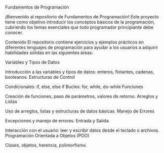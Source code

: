 Fundamentos de Programación

¡Bienvenido al repositorio de Fundamentos de Programación! Este proyecto tiene como objetivo introducir los conceptos básicos de la programación, cubriendo los temas esenciales que todo programador principiante debe conocer.

Contenido
El repositorio contiene ejercicios y ejemplos prácticos en diferentes lenguajes de programación para ayudar a los usuarios a adquirir habilidades sólidas en las siguientes áreas:

Variables y Tipos de Datos

Introducción a las variables y tipos de datos: enteros, flotantes, cadenas, booleanos.
Estructuras de Control

Condicionales: if, else, else if
Bucles: for, while, do-while
Funciones

Creación de funciones, paso de parámetros, valores de retorno.
Arreglos y Listas

Uso de arreglos, listas y estructuras de datos básicas.
Manejo de Errores

Excepciones y manejo de errores.
Entrada y Salida

Interacción con el usuario: leer y escribir datos desde el teclado o archivos.
Programación Orientada a Objetos (POO)

Clases, objetos, herencia, polimorfismo.
